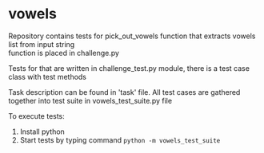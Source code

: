 # vowels

Repository contains tests for pick_out_vowels function that extracts vowels list from input string  
function is placed in challenge.py

Tests for that are written in challenge_test.py module, there is a test case class with test methods

Task description can be found in 'task' file. All test cases are gathered together into test suite in vowels_test_suite.py file

To execute tests:
1. Install python
2. Start tests by typing command `python -m vowels_test_suite`